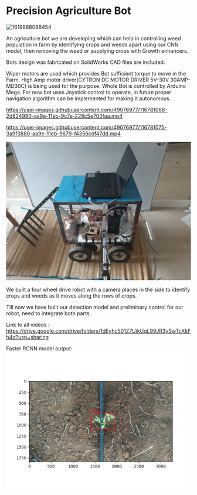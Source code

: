 # Precision Agriculture Bot

![1619868088454](https://user-images.githubusercontent.com/49076977/116781074-33782a80-aa9e-11eb-8d46-16b829ced1e3.jpg)

An agriculture bot we are developing which can help in controlling weed population in farm by identifying crops and weeds apart using our CNN model, then removing the weed or supplying crops with Growth enhancers.

Bots design was fabricated on SolidWorks CAD files are included.

Wiper motors are used which provides Bot sufficient torque to move in the Farm. High Amp motor driver(CYTRON DC MOTOR DRIVER 5V-30V 30AMP- MD30C) is being used for the purpose. Whole Bot is controlled by Arduino Mega. For now bot uses Joystick control to operate, in future proper navigation algorithm can be implemented for making it autonomous. 





https://user-images.githubusercontent.com/49076977/116781068-2d824980-aa9e-11eb-9c7e-228c5e702faa.mp4

https://user-images.githubusercontent.com/49076977/116781075-3a9f3880-aa9e-11eb-9679-f4356cdf47dd.mp4

<img src="bot.jpeg" width="550">


We built a four wheel drive robot with a camera places in the side to identify crops and weeds as it moves along the rows of crops.

Till now we have built our detection model and preliminary control for our robot, need to integrate both parts.

Link to all videos : https://drive.google.com/drive/folders/1dEyhc501Z7UikUqL99JR3ySwTcXkFh4d?usp=sharing

Faster RCNN model output:<br>
<img src="test.png">
